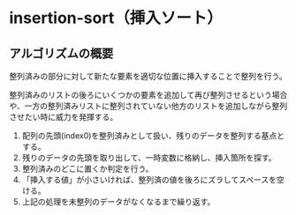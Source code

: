 # insertion-sort（挿入ソート）

## アルゴリズムの概要

整列済みの部分に対して新たな要素を適切な位置に挿入することで整列を行う。

整列済みのリストの後ろにいくつかの要素を追加して再び整列させるという場合や、一方の整列済みリストに整列されていない他方のリストを追加しながら整列させたい時に威力を発揮する。

1. 配列の先頭(index0)を整列済みとして扱い、残りのデータを整列する基点とする。
1. 残りのデータの先頭を取り出して、一時変数に格納し、挿入箇所を探す。
1. 整列済みのどこに置くか判定を行う。
1. 「挿入する値」が小さいければ、整列済の値を後ろにズラしてスペースを空ける。
1. 上記の処理を未整列のデータがなくなるまで繰り返す。
